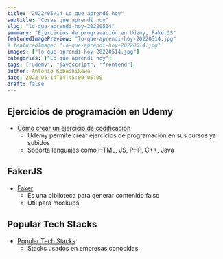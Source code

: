 ```yaml
---
title: "2022/05/14 Lo que aprendí hoy"
subtitle: "Cosas que aprendí hoy"
slug: "lo-que-aprendi-hoy-20220514"
summary: "Ejercicios de programación en Udemy, FakerJS"
featuredImagePreview: "lo-que-aprendi-hoy-20220514.jpg"
# featuredImage: "lo-que-aprendi-hoy-20220514.jpg"
images: ["lo-que-aprendi-hoy-20220514.jpg"]
categories: ["Lo que aprendí hoy"]
tags: ["udemy", "javascript", "frontend"]
author: Antonio Kobashikawa
date: 2022-05-14T14:45:00-05:00
draft: false
---
```


## Ejercicios de programación en Udemy
- [Cómo crear un ejercicio de codificación](https://business-support.udemy.com/hc/es/articles/115012751547-C%C3%B3mo-crear-un-ejercicio-de-codificaci%C3%B3n)
	- Udemy permite crear ejercicios de programación en sus cursos ya subidos
	- Soporta lenguajes como HTML, JS, PHP, C++, Java

## FakerJS
- [Faker](https://github.com/faker-js/faker)
	- Es una biblioteca para generar contenido falso
	- Útil para mockups

## Popular Tech Stacks
- [Popular Tech Stacks](https://stackshare.io/stacks)
	- Stacks usados en empresas conocidas
